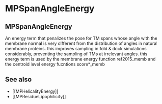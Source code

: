 # MPSpanAngleEnergy

## MPSpanAngleEnergy
An energy term that penalizes the pose for TM spans whose angle with the membrane normal is very different from the distribution of angles in natural membrane proteins.
this improves sampling in fold & dock simulations considerably, preventing the sampling of TMs at irrelevant angles.
this energy term is used by the membrane energy function ref2015_memb and the centroid level energy fucntions score*_memb

## See also
* [[MPHelicalityEnergy]]
* [[MPResidueLipophilicity]]